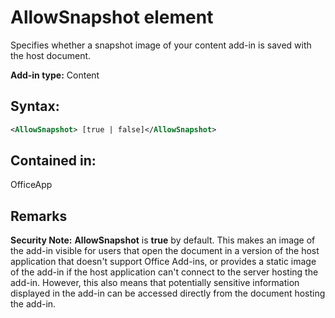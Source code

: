 
# AllowSnapshot element
Specifies whether a snapshot image of your content add-in is saved with the host document.

 **Add-in type:** Content


## Syntax:


```XML
<AllowSnapshot> [true | false]</AllowSnapshot>
```


## Contained in:

OfficeApp


## Remarks


 **Security Note:**   **AllowSnapshot** is **true** by default. This makes an image of the add-in visible for users that open the document in a version of the host application that doesn't support Office Add-ins, or provides a static image of the add-in if the host application can't connect to the server hosting the add-in. However, this also means that potentially sensitive information displayed in the add-in can be accessed directly from the document hosting the add-in.

